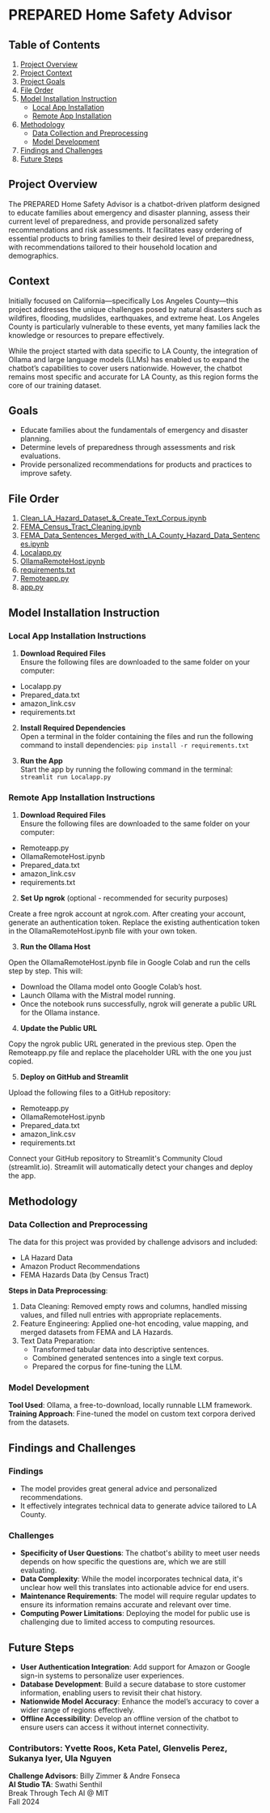 # PREPARED Home Safety Advisor

## Table of Contents
1. [Project Overview](#project-overview)
2. [Project Context](#context)
3. [Project Goals](#goals)
4. [File Order](#file-order)
5. [Model Installation Instruction](#model-installation-instruction)
    - [Local App Installation](#local-app-installation)
    - [Remote App Installation](#remote-app-installation)
6. [Methodology](#methodology)
    - [Data Collection and Preprocessing](#data-collection-and-preprocessing)
    - [Model Development](#model-development)
7. [Findings and Challenges](#findings-and-challenges)
8. [Future Steps](#future-steps)

## Project Overview
The PREPARED Home Safety Advisor is a chatbot-driven platform designed to educate families about emergency and disaster planning, assess their current level of preparedness, and provide personalized safety recommendations and risk assessments. It facilitates easy ordering of essential products to bring families to their desired level of preparedness, with recommendations tailored to their household location and demographics.

## Context
Initially focused on California—specifically Los Angeles County—this project addresses the unique challenges posed by natural disasters such as wildfires, flooding, mudslides, earthquakes, and extreme heat. Los Angeles County is particularly vulnerable to these events, yet many families lack the knowledge or resources to prepare effectively.

While the project started with data specific to LA County, the integration of Ollama and large language models (LLMs) has enabled us to expand the chatbot’s capabilities to cover users nationwide. However, the chatbot remains most specific and accurate for LA County, as this region forms the core of our training dataset.

## Goals
- Educate families about the fundamentals of emergency and disaster planning.
- Determine levels of preparedness through assessments and risk evaluations.
- Provide personalized recommendations for products and practices to improve safety.

## File Order
1. [Clean_LA_Hazard_Dataset_&_Create_Text_Corpus.ipynb](https://github.com/PREPARED-AI-Studio-Project/PREPARED-Project/blob/main/Clean_LA_Hazard_Dataset_%26_Create_Text_Corpus.ipynb)
2. [FEMA_Census_Tract_Cleaning.ipynb](https://github.com/PREPARED-AI-Studio-Project/PREPARED-Project/blob/main/FEMA_Census_Tract_Cleaning.ipynb)
3. [FEMA_Data_Sentences_Merged_with_LA_County_Hazard_Data_Sentences.ipynb](https://github.com/PREPARED-AI-Studio-Project/PREPARED-Project/blob/main/FEMA_Data_Sentences_Merged_with_LA_County_Hazard_Data_Sentences.ipynb)
4. [Localapp.py](https://github.com/PREPARED-AI-Studio-Project/PREPARED-Project/blob/main/Localapp.py)
5. [OllamaRemoteHost.ipynb](https://github.com/PREPARED-AI-Studio-Project/PREPARED-Project/blob/main/OllamaRemoteHost.ipynb)
6. [requirements.txt](https://github.com/PREPARED-AI-Studio-Project/PREPARED-Project/blob/main/requirements.txt)
7. [Remoteapp.py](https://github.com/PREPARED-AI-Studio-Project/PREPARED-Project/blob/main/Remoteapp.py)
8. [app.py](https://github.com/PREPARED-AI-Studio-Project/PREPARED-Project/blob/main/app.py)

## Model Installation Instruction
### Local App Installation Instructions

1. **Download Required Files**  
Ensure the following files are downloaded to the same folder on your computer:  

- Localapp.py  
- Prepared_data.txt  
- amazon_link.csv  
- requirements.txt  

2. **Install Required Dependencies**  
Open a terminal in the folder containing the files and run the following command to install dependencies:  ```pip install -r requirements.txt``` 

3. **Run the App**  
Start the app by running the following command in the terminal:  ``` streamlit run Localapp.py  ```


### Remote App Installation Instructions

1. **Download Required Files**  
Ensure the following files are downloaded to the same folder on your computer:  

- Remoteapp.py  
- OllamaRemoteHost.ipynb  
- Prepared_data.txt  
- amazon_link.csv  
- requirements.txt  

2. **Set Up ngrok** (optional - recommended for security purposes)  

Create a free ngrok account at ngrok.com.  After creating your account, generate an authentication token.  Replace the existing authentication token in the OllamaRemoteHost.ipynb file with your own token.  

3. **Run the Ollama Host**  

Open the OllamaRemoteHost.ipynb file in Google Colab and run the cells step by step.  This will:  
- Download the Ollama model onto Google Colab’s host.  
- Launch Ollama with the Mistral model running.  
- Once the notebook runs successfully, ngrok will generate a public URL for the Ollama instance.  

4. **Update the Public URL**  

Copy the ngrok public URL generated in the previous step.  Open the Remoteapp.py file and replace the placeholder URL with the one you just copied.  

5. **Deploy on GitHub and Streamlit**  

Upload the following files to a GitHub repository:  

- Remoteapp.py  
- OllamaRemoteHost.ipynb   
- Prepared_data.txt  
- amazon_link.csv  
- requirements.txt  

Connect your GitHub repository to Streamlit's Community Cloud (streamlit.io).  Streamlit will automatically detect your changes and deploy the app.  

## Methodology
### Data Collection and Preprocessing
The data for this project was provided by challenge advisors and included:

- LA Hazard Data
- Amazon Product Recommendations
- FEMA Hazards Data (by Census Tract)

**Steps in Data Preprocessing**:
 1. Data Cleaning: Removed empty rows and columns, handled missing values, and filled null entries with appropriate replacements.
 2. Feature Engineering: Applied one-hot encoding, value mapping, and merged datasets from FEMA and LA Hazards.
 3. Text Data Preparation:
    - Transformed tabular data into descriptive sentences.
    - Combined generated sentences into a single text corpus.
    - Prepared the corpus for fine-tuning the LLM.
  
### Model Development
**Tool Used**: Ollama, a free-to-download, locally runnable LLM framework. <br>
**Training Approach**: Fine-tuned the model on custom text corpora derived from the datasets.

## Findings and Challenges

### Findings
- The model provides great general advice and personalized recommendations.
- It effectively integrates technical data to generate advice tailored to LA County.

### Challenges
- **Specificity of User Questions**: The chatbot's ability to meet user needs depends on how specific the questions are, which we are still evaluating.
- **Data Complexity**: While the model incorporates technical data, it's unclear how well this translates into actionable advice for end users.
- **Maintenance Requirements**: The model will require regular updates to ensure its information remains accurate and relevant over time.
- **Computing Power Limitations**: Deploying the model for public use is challenging due to limited access to computing resources.

## Future Steps
- **User Authentication Integration**: Add support for Amazon or Google sign-in systems to personalize user experiences.
- **Database Development**: Build a secure database to store customer information, enabling users to revisit their chat history.
- **Nationwide Model Accuracy**: Enhance the model’s accuracy to cover a wider range of regions effectively.
- **Offline Accessibility**: Develop an offline version of the chatbot to ensure users can access it without internet connectivity.

### Contributors: Yvette Roos, Keta Patel, Glenvelis Perez, Sukanya Iyer, Ula Nguyen <br>
**Challenge Advisors**: Billy Zimmer & Andre Fonseca <br>
**AI Studio TA**: Swathi Senthil <br>
Break Through Tech AI @ MIT <br>
Fall 2024
